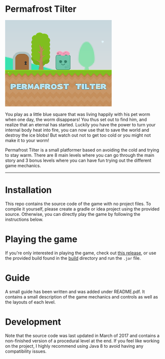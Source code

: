 Permafrost Tilter  
================   
![](PermafrostTilter.png)  

You play as a little blue square that was living happily with his pet worm when one day,  the worm disappears! You thus set out to find him, and realize that an eternal has started. Luckily you have the power to turn your internal body heat into fire, you can now use that to save the world and destroy the ice blobs! But watch out not to get too cold or you might not make it to your worm!  

Permafrost Tilter is a small platformer based on avoiding the cold and trying to stay warm. There are 8 main levels where you can go through the main story and 3 bonus levels where you can have fun trying out the different game mechanics.  

**************
# Installation  
This repo contains the source code of the game with no project files. To compile it yourself, please create a gradle or idea project using the provided source. Otherwise, you can directly play the game by following the instructions below.

# Playing the game  
If you're only interested in playing the game, check out [this release](https://github.com/Dobios/PermafrostTilter/releases/tag/v1.0), or use the provided build found in the [build](https://github.com/Dobios/PermafrostTilter/tree/main/build) directory and run the `.jar` file.    

# Guide  
A small guide has been written and was added under README.pdf. It contains a small description of the game mechanics and controls as well as the layouts of each level.  

# Development 
Note that the source code was last updated in March of 2017 and contains a non-finished version of a procedural level at the end. If you feel like working on the project, I highly recommend using Java 8 to avoid having any compatibility issues. 

